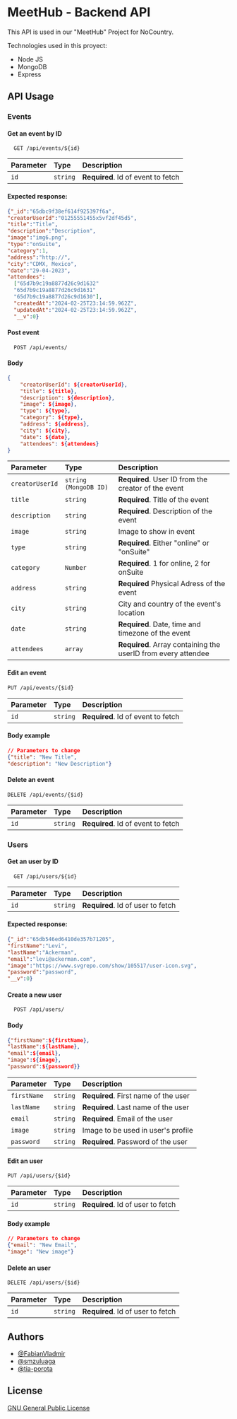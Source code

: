 
# MeetHub - Backend API

This API is used in our "MeetHub" Project for NoCountry.

Technologies used in this proyect:
* Node JS
* MongoDB
* Express
## API Usage

### Events

#### Get an event by ID

```http
  GET /api/events/${id}
```

| Parameter | Type     | Description                       |
| :-------- | :------- | :-------------------------------- |
| `id`      | `string` | **Required**. Id of event to fetch |

#### Expected response:
```json
{"_id":"65dbc9f38ef614f925397f6a",
"creatorUserId":"01255551455x5vf2df45d5",
"title":"Title",
"description":"Description",
"image":"img6.png",
"type":"onSuite",
"category":1,
"address":"http://",
"city":"CDMX, Mexico",
"date":"29-04-2023",
"attendees":
  ["65d7b9c19a8877d26c9d1632"
  "65d7b9c19a8877d26c9d1631"
  "65d7b9c19a8877d26c9d1630"],
  "createdAt":"2024-02-25T23:14:59.962Z",
  "updatedAt":"2024-02-25T23:14:59.962Z",
  "__v":0}
```



#### Post event
```http
  POST /api/events/
```
#### Body
```json
{
    "creatorUserId": ${creatorUserId},
    "title": ${title},
    "description": ${description},
    "image": ${image},
    "type": ${type},
    "category": ${type},
    "address": ${address},
    "city": ${city},
    "date": ${date},
    "attendees": ${attendees}
}
```



| Parameter | Type     | Description                       |
| :-------- | :------- | :---------------- |
| `creatorUserId`      | `string (MongoDB ID)` | **Required**. User ID from the creator of the event | 
| `title`      | `string` | **Required**. Title of the event | 
| `description`      | `string` | **Required**. Description of the event | 
| `image`      | `string` |  Image to show in event | 
| `type`      | `string` | **Required**. Either "online" or "onSuite" | 
| `category`      | `Number` | **Required**. 1 for online, 2 for onSuite | 
| `address`      | `string` | **Required** Physical Adress of the event  | 
| `city`      | `string` | City and country of the event's location | 
| `date`      | `string` | **Required**. Date, time and timezone of the event | 
| `attendees`      | `array` | **Required**. Array containing the userID from every attendee  |

#### Edit an event
```http
PUT /api/events/{$id}
```
| Parameter | Type     | Description                       |
| :-------- | :------- | :-------------------------------- |
| `id`      | `string` | **Required**. Id of event to fetch |

#### Body example
```json
// Parameters to change
{"title": "New Title",
"description": "New Description"}
```

#### Delete an event
```http
DELETE /api/events/{$id}
```
| Parameter | Type     | Description                       |
| :-------- | :------- | :-------------------------------- |
| `id`      | `string` | **Required**. Id of event to fetch |


### Users

#### Get an user by ID

```http
  GET /api/users/${id}
```

| Parameter | Type     | Description                       |
| :-------- | :------- | :-------------------------------- |
| `id`      | `string` | **Required**. Id of user to fetch |

#### Expected response:
```json
{"_id":"65db546ed6410de357b71205",
"firstName":"Levi",
"lastName":"Ackerman",
"email":"levi@ackerman.com",
"image":"https://www.svgrepo.com/show/105517/user-icon.svg",
"password":"password",
"__v":0}
```



#### Create a new user
```http
  POST /api/users/
```
#### Body
```json
{"firstName":${firstName},
"lastName":${lastName},
"email":${email},
"image":${image},
"password":${password}}
```

| Parameter | Type     | Description                       |
| :-------- | :------- | :--- |
| `firstName`      | `string` | **Required**. First name of the user |
| `lastName`      | `string` | **Required**. Last name of the user | 
| `email`      | `string` |  **Required**. Email of the user | 
| `image`      | `string` | Image to be used in user's profile| 
| `password`      | `string` | **Required**. Password of the user |






#### Edit an user 
```http
PUT /api/users/{$id}
```
| Parameter | Type     | Description                       |
| :-------- | :------- | :-------------------------------- |
| `id`      | `string` | **Required**. Id of user to fetch |

#### Body example
```json
// Parameters to change
{"email": "New Email",
"image": "New image"}
```

#### Delete an user
```http
DELETE /api/users/{$id}
```
| Parameter | Type     | Description                       |
| :-------- | :------- | :-------------------------------- |
| `id`      | `string` | **Required**. Id of user to fetch |


## Authors

- [@FabianVladmir](https://github.com/FabianVladmir/)
- [@smzuluaga](https://github.com/smzuluaga/)
- [@tia-porota](https://github.com/tia-porota/)

## License

[GNU General Public License](https://choosealicense.com/licenses/gpl-3.0/)

